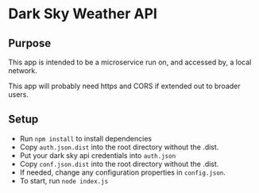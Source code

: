 # Dark Sky Weather API

## Purpose

This app is intended to be a microservice run on, and accessed by, a local network.

This app will probably need https and CORS if extended out to broader users.

## Setup

* Run `npm install` to install dependencies
* Copy `auth.json.dist` into the root directory without the .dist.
* Put your dark sky api credentials into `auth.json`
* Copy `conf.json.dist` into the root directory without the .dist.
* If needed, change any configuration properties in `config.json`.
* To start, run `node index.js`
